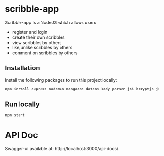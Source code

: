 # scribble-app

Scribble-app is a NodeJS which allows users
- register and login
- create their own scribbles
- view scribbles by others
- like/unlike scribbles by others
- comment on scribbles by others

## Installation

Install the following packages to run this project locally:

```bash
npm install express nodemon mongoose dotenv body-parser joi bcryptjs jsonwebtoken swagger-ui-express
```

## Run locally

```bash
npm start
```

# API Doc

Swagger-ui available at: http://localhost:3000/api-docs/
